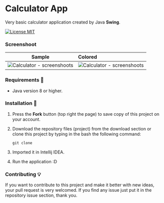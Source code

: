 # Calculator App
Very basic calculator application created by Java **Swing**. 

[![License MIT](https://img.shields.io/badge/license-MIT-blue.svg)](LICENSE)

### Screenshoot
Sample           |   Colored
:---------------------:|:-----------------
![Calculator - screenshoots](screenshots/sample_calculator.jpg) | ![Calculator - screenshoots](screenshots/colored_calculator.jpg)

### Requirements 🔧
* Java version 8 or higher.

### Installation 🔌
1. Press the **Fork** button (top right the page) to save copy of this project on your account.

2. Download the repository files (project) from the download section or clone this project by typing in the bash the following command:

       git clone 
3. Imported it in Intellij IDEA.
4. Run the application :D

### Contributing 💡
If you want to contribute to this project and make it better with new ideas, your pull request is very welcomed.
If you find any issue just put it in the repository issue section, thank you.
